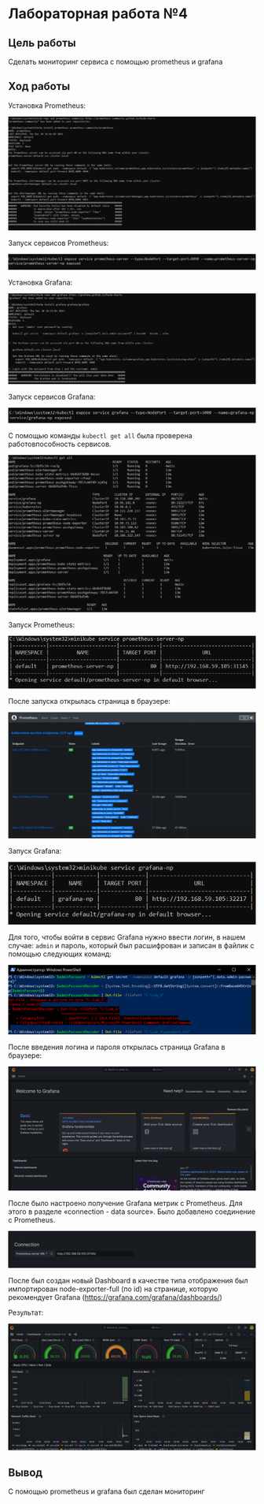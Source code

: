 # Лабораторная работа №4

## Цель работы

Сделать мониторинг сервиса с помощью prometheus и grafana

## Ход работы

Установка Prometheus:

<p align="center">
    <img src="./images/image-1.png">
</p>

Запуск сервисов Prometheus:

<p align="center">
    <img src="./images/image-2.png">
</p>

Установка Grafana:

<p align="center">
    <img src="./images/image-3.png">
</p>

Запуск сервисов Grafana:

<p align="center">
    <img src="./images/image-4.png">
</p>


С помощью команды `kubectl get all` была проверена работовпособность сервисов.

<p align="center">
    <img src="./images/image-5.png">
</p>

Запуск Prometheus:
<p align="center">
    <img src="./images/image-6.png">
</p>

После запуска открылась страница в браузере:

<p align="center">
    <img src="./images/image-7.png">
</p>

Запуск Grafana:

<p align="center">
    <img src="./images/image-8.png">
</p>

Для того, чтобы войти в сервис Grafana нужно ввести логин, в нашем случае: `admin` и пароль, который был расшифрован и записан в файлик с помощью следующих команд:

<p align="center">
    <img src="./images/image-9.png">
</p>

После введения логина и пароля открылась страница Grafana в браузере:

<p align="center">
    <img src="./images/image-10.png">
</p>

После было настроено получение Grafana метрик с Prometheus. Для этого в разделе «connection - data source». Было добавлено соединение с Prometheus.

<p align="center">
    <img src="./images/image-11.png">
</p>

После был создан новый Dashboard в качестве типа отображения был импортирован node-exporter-full (по id) на странице, которую рекомендует Grafana (https://grafana.com/grafana/dashboards/)

Результат:

<p align="center">
    <img src="./images/image-12.png">
</p>

## Вывод

С помощью prometheus и grafana был сделан мониторинг
